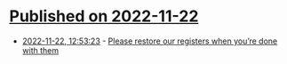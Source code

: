 # [Published on 2022-11-22](index.md)

* [2022-11-22, 12:53:23](https://news.ycombinator.com/item?id=33705209) - [Please restore our registers when you’re done with them](https://randomascii.wordpress.com/2022/11/21/please-restore-our-registers-when-youre-done-with-them/)
